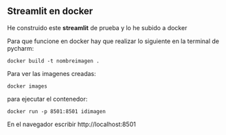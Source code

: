 ## Streamlit en docker

He construido este **streamlit** de prueba y lo he subido a docker

Para que funcione en docker hay que realizar lo siguiente en la terminal de pycharm:

`docker build -t nombreimagen .`

Para ver las imagenes creadas:

`docker images`

para ejecutar el contenedor:

`docker run -p 8501:8501 idimagen`

En el navegador escribir http://localhost:8501
